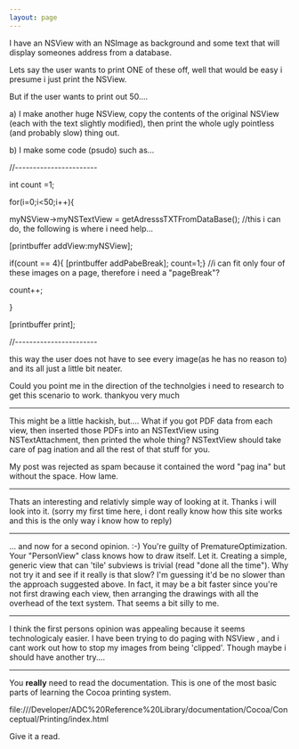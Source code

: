 ```yaml
---
layout: page
---
```



I have an NSView with an NSImage as background and some text that will display someones address from a database. 

Lets say the user wants to print ONE of these off, well that would be easy i presume i just print the NSView.

But if the user wants to print out 50....

a) I make another huge NSView, copy the contents of the original NSView (each with the text slightly modified), then print the whole ugly pointless (and probably slow) thing out.

b) I make some code (psudo) such as...

//-----------------------

int count =1;

for(i=0;i<50;i++){

myNSView->myNSTextView = getAdresssTXTFromDataBase(); //this i can do, the following is where i need help...

[printbuffer  addView:myNSView];

if(count == 4){ [printbuffer addPabeBreak]; count=1;} //i can fit only four of these images on a page, therefore i need a "pageBreak"?

count++;

}

[printbuffer print];


//-----------------------

this way the user does not have to see every image(as he has no reason to) and its all just a little bit neater.

Could you point me in the direction of the technolgies i need to research to get this scenario to work. thankyou very much

----
This might be a little hackish, but.... What if you got PDF data from each view, then inserted those PDFs into an NSTextView using NSTextAttachment, then printed the whole thing? NSTextView should take care of pag ination and all the rest of that stuff for you.

My post was rejected as spam because it contained the word "pag ina" but without the space. How lame.

----
Thats an interesting and relativly simple way of looking at it. Thanks i will look into it. (sorry my first time here, i dont really know how this site works and this is the only way i know how to reply)

----

... and now for a second opinion. :-) You're guilty of PrematureOptimization. Your "PersonView" class knows how to draw itself. Let it. Creating a simple, generic view that can 'tile' subviews is trivial (read "done all the time"). Why not try it and see if it really is that slow? I'm guessing it'd be no slower than the approach suggested above. In fact, it may be a bit faster since you're not first drawing each view, then arranging the drawings with all the overhead of the text system. That seems a bit silly to me.

----

I think the  first persons opinion was appealing because it seems technologicaly easier. I have been trying to do paging with NSView , and i cant work out how to stop my images from being 'clipped'. Though maybe i should have another try....

----

You **really** need to read the documentation. This is one of the most basic parts of learning the Cocoa printing system.

file:///Developer/ADC%20Reference%20Library/documentation/Cocoa/Conceptual/Printing/index.html

Give it a read.
